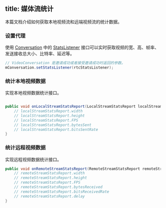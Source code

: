 title: 媒体流统计
---

本篇文档介绍如何获取本地视频流和远端视频流的统计数据。


### 设置代理

使用 [Conversation](/conversation/android/api/conversation.html) 中的 [StatsListener](/conversation/android/api/stats-listener.html) 接口可以实时获取视频的宽、高、帧率、发送接收总大小、比特率、延迟等。

```java
// VideoConversation 是邀请成功或者接受邀请成功时返回的参数。
mConversation.setStatsListener(rtcStatsListener);
```

### 统计本地视频数据

实现本地视频数据统计接口。

```java

public void onLocalStreamStatsReport(LocalStreamStatsReport localStreamStatsReport) {
    // localStreamStatsReport.width
    // localStreamStatsReport.height
    // localStreamStatsReport.FPS
    // localStreamStatsReport.bytesSent
    // localStreamStatsReport.bitsSentRate
}
```

### 统计远程视频数据

实现远程视频数据统计接口。

```java
public void onRemoteStreamStatsReport(RemoteStreamStatsReport remoteStreamStatsReport) { 
    // remoteStreamStatsReport.width
    // remoteStreamStatsReport.height
    // remoteStreamStatsReport.FPS
    // remoteStreamStatsReport.bytesReceived
    // remoteStreamStatsReport.bitsReceivedRate
    // remoteStreamStatsReport.delay
}
```
